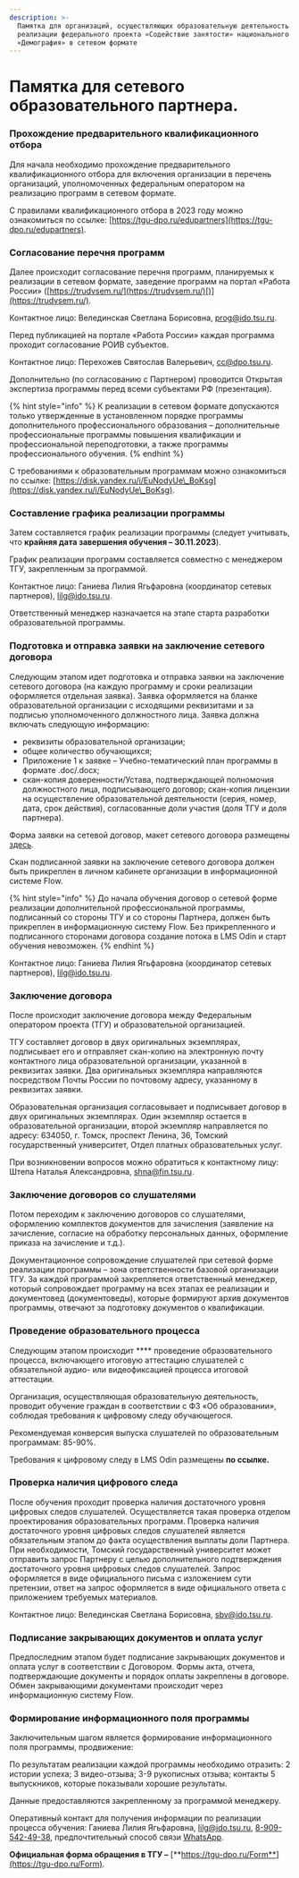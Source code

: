 ```yaml
---
description: >-
  Памятка для организаций, осуществляющих образовательную деятельность в рамках
  реализации федерального проекта «Содействие занятости» национального проекта
  «Демография» в сетевом формате
---
```


# Памятка для сетевого образовательного партнера.

### П**рохождение предварительного квалификационного отбора**

Для начала необходимо прохождение предварительного квалификационного отбора для включения организации в перечень организаций, уполномоченных федеральным оператором на реализацию программ в сетевом формате.

С правилами квалификационного отбора в 2023 году можно ознакомиться по ссылке: [https://tgu-dpo.ru/edupartners](https://tgu-dpo.ru/edupartners).

### **Согласование перечня программ**

Далее происходит согласование перечня программ, планируемых к реализации в сетевом формате, заведение программ на портал «Работа России» ([https://trudvsem.ru/](https://trudvsem.ru/)[)](https://trudvsem.ru/).

Контактное лицо: Велединская Светлана Борисовна, [prog@ido.tsu.ru](mailto:prog@ido.tsu.ru).

Перед публикацией на портале «Работа России» каждая программа проходит согласование РОИВ субъектов.&#x20;

Контактное лицо: Перехожев Святослав Валерьевич, [cc@dpo.tsu.ru](mailto:cc@dpo.tsu.ru).

Дополнительно (по согласованию с Партнером) проводится Открытая экспертиза программы перед всеми субъектами РФ (презентация).

{% hint style="info" %}
К реализации в сетевом формате допускаются только утвержденные в установленном порядке программы дополнительного профессионального образования – дополнительные профессиональные программы повышения квалификации и профессиональной переподготовки, а также программы профессионального обучения.
{% endhint %}

С требованиями к образовательным программам можно ознакомиться по ссылке: [https://disk.yandex.ru/i/EuNodyUe\_BoKsg](https://disk.yandex.ru/i/EuNodyUe\_BoKsg).

### Составление графика реализации программы

Затем составляется график реализации программы (следует учитывать, что **крайняя дата завершения обучения – 30.11.2023**).

График реализации программ составляется совместно с менеджером ТГУ, закрепленным за программой.

Контактное лицо: Ганиева Лилия Ягьфаровна (координатор сетевых партнеров), [lilg@ido.tsu.ru](mailto:lilg@ido.tsu.ru).

Ответственный менеджер назначается на этапе старта разработки образовательной программы.

### Подготовка и отправка заявки на заключение сетевого договора

Следующим этапом идет подготовка и отправка заявки на заключение сетевого договора (на каждую программу и сроки реализации оформляется отдельная заявка). Заявка оформляется на бланке образовательной организации с исходящими реквизитами и за подписью уполномоченного должностного лица. Заявка должна включать следующую информацию:

* реквизиты образовательной организации;&#x20;
* общее количество обучающихся;
* Приложение 1 к заявке – Учебно-тематический план программы в формате .doc/.docx;
* скан-копия доверенности/Устава, подтверждающей полномочия должностного лица, подписывающего договор; скан-копия лицензии на осуществление образовательной деятельности (серия, номер, дата, срок действия),  согласованные доли участия (доля ТГУ и доля партнера).

Форма заявки на сетевой договор, макет сетевого договора размещены [здесь](https://disk.yandex.ru/client/disk/%D0%94%D0%B5%D0%BC%D0%BE%D0%B3%D1%80%D0%B0%D1%84%D0%B8%D1%8F%202022/%D0%A1%D0%B5%D1%82%D0%B5%D0%B2%D0%BE%D0%B5%20%D0%B2%D0%B7%D0%B0%D0%B8%D0%BC%D0%BE%D0%B4%D0%B5%D0%B9%D1%81%D1%82%D0%B2%D0%B8%D0%B5).&#x20;

Скан подписанной заявки на заключение сетевого договора должен быть прикреплен в личном кабинете организации в информационной системе Flow.

{% hint style="info" %}
До начала обучения договор о сетевой форме реализации дополнительной профессиональной программы, подписанный со стороны ТГУ и со стороны Партнера, должен быть прикреплен в информационную систему Flow. Без прикрепленного и подписанного сторонами договора создание потока в LMS Odin и старт обучения невозможен.&#x20;
{% endhint %}

Контактное лицо: Ганиева Лилия Ягьфаровна (координатор сетевых партнеров), [lilg@ido.tsu.ru](mailto:lilg@ido.tsu.ru).

### Заключение договора

После происходит заключение договора между Федеральным оператором проекта (ТГУ) и образовательной организацией.&#x20;

ТГУ составляет договор в двух оригинальных экземплярах, подписывает его и отправляет скан-копию на электронную почту контактного лица образовательной организации, указанной в реквизитах заявки. Два оригинальных экземпляра направляются посредством Почты России по почтовому адресу, указанному в реквизитах заявки.&#x20;

Образовательная организация согласовывает и подписывает договор в двух оригинальных экземплярах. Один экземпляр остается в образовательной организации, второй экземпляр направляется по адресу: 634050, г. Томск, проспект Ленина, 36, Томский государственный университет, Отдел платных образовательных услуг.&#x20;

При возникновении вопросов можно обратиться к контактному лицу: Штепа Наталья Александровна, [shna@fin.tsu.ru](mailto:shna@fin.tsu.ru).

### Заключение договоров со слушателями

Потом переходим к заключению договоров со слушателями, оформлению комплектов документов для зачисления (заявление на зачисление, согласие на обработку персональных данных, оформление приказа на зачисление и т.д.).

Документационное сопровождение слушателей при сетевой форме реализации программы – зона ответственности базовой организации ТГУ. За каждой программой закрепляется ответственный менеджер, который сопровождает программу на всех этапах ее реализации и документовед (документоведы), которые формируют архив документов программы, отвечают за подготовку документов о квалификации.&#x20;

### Проведение образовательного процесса

Следующим этапом происходит **** проведение образовательного процесса, включающего итоговую аттестацию слушателей с обязательной аудио- или видеофиксацией процесса итоговой аттестации.&#x20;

Организация, осуществляющая образовательную деятельность, проводит обучение граждан в соответствии с ФЗ «Об образовании», соблюдая требования к цифровому следу обучающегося.

Рекомендуемая конверсия выпуска слушателей по образовательным программам: 85-90%.

Требования к цифровому следу в LMS Odin размещены **по ссылке.**&#x20;

### **Проверка наличия цифрового следа**

После обучения проходит проверка наличия достаточного уровня цифровых следов слушателей. Осуществляется такая проверка отделом проектирования образовательных программ. Проверка наличия достаточного уровня цифровых следов слушателей является обязательным этапом до факта осуществления выплаты доли Партнера. При необходимости, Томский государственный университет может отправить запрос Партнеру с целью дополнительного подтверждения достаточного уровня цифровых следов слушателей. Запрос оформляется в виде официального письма с изложением сути претензии, ответ на запрос оформляется в виде официального ответа с приложением требуемых материалов.

Контактное лицо: Велединская Светлана Борисовна, [sbv@ido.tsu.ru](mailto:sbv@ido.tsu.ru).

### Подписание закрывающих документов и оплата услуг

Предпоследним этапом будет подписание закрывающих документов и оплата услуг в соответствии с Договором. Формы акта, отчета, подтверждающие документы и порядок оплаты закреплены в договоре. Обмен закрывающими документами происходит через информационную систему Flow.

### Формирование информационного поля программы

Заключительным шагом является формирование информационного поля программы, продвижение:&#x20;

По результатам реализации каждой программы необходимо отразить: 2 истории успеха; 3 видео-отзыва; 3-9 рукописных отзыва; контакты 5 выпускников, которые показывали хорошие результаты.

Данные предоставляются закрепленному за программой менеджеру.

Оперативный контакт для получения информации по реализации процесса обучения: Ганиева Лилия Ягьфаровна, [lilg@ido.tsu.ru](mailto:lilg@ido.tsu.ru), [8-909-542-49-38](tel:8-909-542-49-38), предпочтительный способ связи [WhatsApp](https://wa.me/79095424938).

**Официальная форма обращения в ТГУ –** [**https://tgu-dpo.ru/Form**](https://tgu-dpo.ru/Form).
